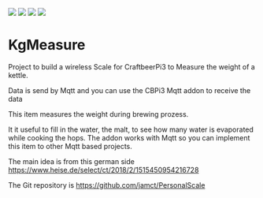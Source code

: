 ![](https://img.shields.io/badge/CBPi%20addin-development_for_V3-orange.svg)  ![](https://img.shields.io/github/license/JamFfm/KgMeasure.svg?style=flat) ![](https://img.shields.io/github/last-commit/JamFfm/KgMeasure.svg?style=flat) ![](https://img.shields.io/github/release-pre/JamFfm/KgMeasure.svg?style=flat)


# KgMeasure
Project to build a wireless Scale for CraftbeerPi3 to Measure the weight of a kettle.

Data is send by Mqtt and you can use the CBPi3 Mqtt addon to receive the data

This item measures the weight during brewing prozess. 

It it useful to fill in the water, the malt, to see how many water is evaporated while cooking the hops.
The addon works with Mqtt so you can implement this item to other Mqtt based projects.

The main idea is from this german side https://www.heise.de/select/ct/2018/2/1515450954216728

The Git repository is https://github.com/jamct/PersonalScale



